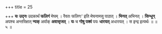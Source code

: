 +++
title = 25

+++
**यः** **उद्नः** उदकार्थं **फलिगं** मेघम् । रैवतः फलिगः' इति मेघनामसु पाठात् । **भिनत्** अभिनत् । **सिन्धून्** अपश्च अन्तरिक्षात् **न्यक्** अर्वाक् **अवासृजत्** । **यः** च **गोषु** **पक्वं** पयः **धारयत्** अधारयत् । स इन्द्र इत्यर्थः ॥ ॥ ५ ॥